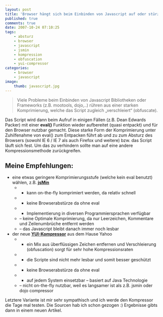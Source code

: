 ```yaml
---
layout: post
title: 'Browser hängt sich beim Einbinden von Javascript auf oder stürzt ab'
published: true
comments: true
date: 2007-10-24 07:10:25
tags:
    - absturz
    - browser
    - javascript
    - jsmin
    - kompression
    - obfuscation
    - yui-compressor
categories:
    - browser
    - javascript
image:
    thumb: javascript.jpg
---
```

> Viele Probleme beim Einbinden von Javascript Bibliotheken oder Frameworks (z.B. mootools, dojo,..) rühren aus einer
 starken Komprimierung, welche das Script zugleich &#8222;verschleiert&#8220; (obfuscate).

Das Script wird dann beim Aufruf in einigen Fällen (z.B. Dean Edwards Packer) mit einer **eval()** Funktion wieder
 aufbereitet (quasi entpackt) und für den Browser nutzbar gemacht. Diese starke Form der Komprimierung unter Zuhilfenahme von eval() zum Entpacken führt ab und zu zum Absturz des Browsers (sowohl IE 6 / IE 7 als auch Firefox und weitere) bzw. das Script läuft sich fest. Um das zu verhindern sollte man auf eine andere Kompressionsmethode zurückgreifen.

## Meine Empfehlungen:

  * eine etwas geringere Komprimierungsstufe (welche kein eval benutzt) wählen, z.B. [**jsMin**][1] 
      * + kann on-the-fly komprimiert werden, da relativ schnell
      * + keine Browserabstürze da ohne eval
      * + Implementierung in diversen Programmiersprachen verfügbar
      * &#8211; keine Optimale Komprimierung, da nur Leerzeichen, Kommentare und Zeilenumbrüche entfernt werden
      * &#8211; das Javascript bleibt danach immer noch lesbar
  * der neue [**YUI-Kompressor**][2] aus dem Hause Yahoo 
      * + ein Mix aus überflüssigen Zeichen entfernen und Verschleierung (obfuscation) sorgt für sehr hohe Kompressionsraten
      * + die Scripte sind nicht mehr lesbar und somit besser geschützt
      * + keine Browserabstürze da ohne eval
      * + auf jedem System einsetzbar &#8211; basiert auf Java Technologie
      * &#8211; nicht on-the-fly nutzbar, weil es langsamer ist als z.B. jsmin oder dojo compressor

Letztere Variante ist mir sehr sympathisch und ich werde den Kompressor die Tage mal testen. Die Sourcen hab
 ich schon gezogen :) Ergebnisse gibts dann in einem neuen Artikel.

 [1]: http://www.crockford.com/javascript/jsmin.html "Weitere Infos zu JSMin öffnen"
 [2]: http://www.julienlecomte.net/blog/2007/08/13/introducing-the-yui-compressor/ "Weitere Infos zu, YUI Kompressor öffnen"